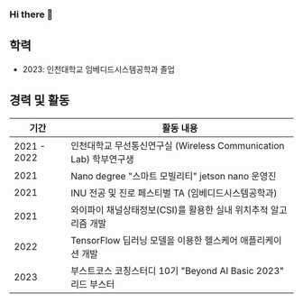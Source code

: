 ### Hi there 👋

<!--
**DAEHEE97/DAEHEE97** is a ✨ _special_ ✨ repository because its `README.md` (this file) appears on your GitHub profile.

Here are some ideas to get you started:

- 🔭 I’m currently working on ...
- 🌱 I’m currently learning ...
- 👯 I’m looking to collaborate on ...
- 🤔 I’m looking for help with ...
- 💬 Ask me about ...
- 📫 How to reach me: ...
- 😄 Pronouns: ...
- ⚡ Fun fact: ...



## Tech Stack

C, C sharp, Python, Kotlin, flask

## ~ 2023 인천대학교 임베디드시스템공학과 졸업

## 2021 ~ 2022 인천대학교 Wireless Communication Lab (무선통신연구실) 학부연구생

## 2021 Nano degree 스마트 모빌리티 jetson nano 운영진

## 2021 INU 전공 및 진로 페스티벌 TA (임베디드시스템공학과)

## 2021 와이파이 채널상태정보(CSI)를 활용한 실내 위치추적 알고리즘 개발

## 2022 TensorFlow 딥러닝 모델을 이용한 헬스케어 애플리케이션 개발

## 2023 부스트코스 코칭스터디 10기 <Beyond AI Basic 2023> 리드 부스터


-->

## 학력

- 2023: 인천대학교 임베디드시스템공학과 졸업

## 경력 및 활동

| 기간             | 활동 내용                                         |
|------------------|---------------------------------------------------|
| 2021 - 2022      | 인천대학교 무선통신연구실 (Wireless Communication Lab) 학부연구생 |
| 2021             | Nano degree "스마트 모빌리티" jetson nano 운영진 |
| 2021             | INU 전공 및 진로 페스티벌 TA (임베디드시스템공학과) |
| 2021             | 와이파이 채널상태정보(CSI)를 활용한 실내 위치추적 알고리즘 개발 |
| 2022             | TensorFlow 딥러닝 모델을 이용한 헬스케어 애플리케이션 개발 |
| 2023             | 부스트코스 코칭스터디 10기 "Beyond AI Basic 2023" 리드 부스터 |
